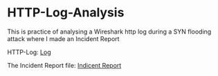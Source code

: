 # HTTP-Log-Analysis
This is practice of analysing a Wireshark http log during a SYN flooding attack where I made an Incident Report 

HTTP-Log: [Log](HTTP-Log.pdf)

The Incident Report file: [Indicent Report](_Cybersecurity-incident-report.pdf)
